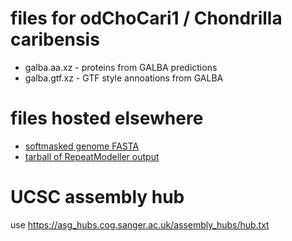 # files for odChoCari1 / Chondrilla caribensis
* galba.aa.xz - proteins from GALBA predictions
* galba.gtf.xz - GTF style annoations from GALBA

# files hosted elsewhere
* [softmasked genome FASTA](https://asg_hubs.cog.sanger.ac.uk/odChoCari1/odChoCari1.fa.masked)
* [tarball of RepeatModeller output](https://asg_hubs.cog.sanger.ac.uk/odChoCari1/odChoCari1.tar.xz)

# UCSC assembly hub
use https://asg_hubs.cog.sanger.ac.uk/assembly_hubs/hub.txt

